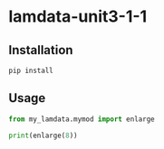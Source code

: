 # lamdata-unit3-1-1
## Installation
```
pip install
```


## Usage



```py
from my_lamdata.mymod import enlarge

print(enlarge(8))
```


